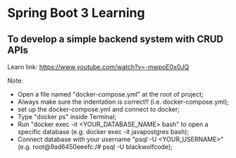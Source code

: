 # Spring Boot 3 Learning

## To develop a simple backend system with CRUD APIs

Learn link:
https://www.youtube.com/watch?v=-mwpoE0x0JQ

Note:
- Open a file named "docker-compose.yml" at the root of project;
- Always make sure the indentation is correct!! (i.e. docker-compose.yml);
- set up the docker-compose.yml and connect to docker;
- Type "docker ps" inside Terminal;
- Run "docker exec -it <YOUR_DATABASE_NAME> bash" to open a specific database (e.g. docker exec -it javapostgres bash);
- Connect database with your username "psql -U <YOUR_USERNAME>" (e.g. root@9ad6450eeefc:/# psql -U blackwolfcode);

